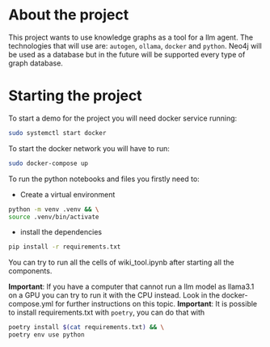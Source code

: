 # About the project
This project wants to use knowledge graphs as a tool for a llm agent.
The technologies that will use are: `autogen`, `ollama`, `docker` and `python`.
Neo4j will be used as a database but in the future will be supported every type of graph database.

# Starting the project
To start a demo for the project you will need docker service running:
```bash
sudo systemctl start docker
```

To start the docker network you will have to run:
```bash
sudo docker-compose up
```

To run the python notebooks and files you firstly need to:
* Create a virtual environment 
```bash
python -m venv .venv && \
source .venv/bin/activate
```
* install the dependencies 
```bash 
pip install -r requirements.txt
```

You can try to run all the cells of wiki_tool.ipynb after starting all the components.


**Important**: If you have a computer that cannot run a llm model  as llama3.1 on a GPU you can try to run it with the CPU instead.
Look in the docker-compose.yml for further instructions on this topic.
**Important**: It is possible to install requirements.txt with `poetry`, you can do that with 
```bash
poetry install $(cat requirements.txt) && \
poetry env use python
```